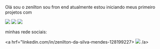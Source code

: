 Olá sou o zenilton sou fron end atualmente estou iniciando meus primeiro projetos com 


<img src="https://img.shields.io/badge/HTML5-E34F26?style=for-the-badge&logo=html5&logoColor=white" alt-logo-image>


<img src="https://img.shields.io/badge/CSS3-1572B6?style=for-the-badge&logo=css3&logoColor=white" alt-logo-image> 


<img src="https://img.shields.io/badge/Java-ED8B00?style=for-the-badge&logo=openjdk&logoColor=white" alt-logo-image>


minhas rede sociais:


<a hrf="linkedin.com/in/zenilton-da-silva-mendes-128199227>   <img src="https://img.shields.io/badge/LinkedIn-0077B5?style=for-the-badge&logo=linkedin&logoColor=white" hrf="linkedin.com/in/zenilton-da-silva-mendes-128199227"/> /a>
<br>
<br>
   


